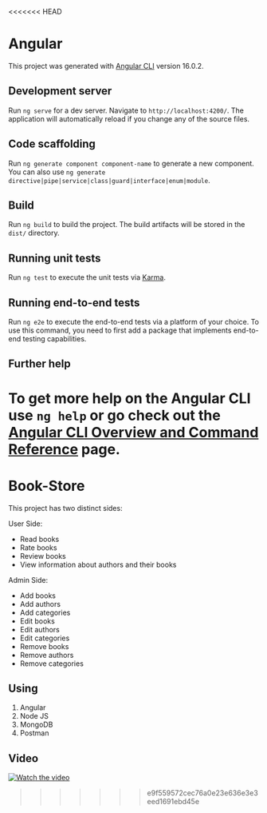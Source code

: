 <<<<<<< HEAD
# Angular

This project was generated with [Angular CLI](https://github.com/angular/angular-cli) version 16.0.2.

## Development server

Run `ng serve` for a dev server. Navigate to `http://localhost:4200/`. The application will automatically reload if you change any of the source files.

## Code scaffolding

Run `ng generate component component-name` to generate a new component. You can also use `ng generate directive|pipe|service|class|guard|interface|enum|module`.

## Build

Run `ng build` to build the project. The build artifacts will be stored in the `dist/` directory.

## Running unit tests

Run `ng test` to execute the unit tests via [Karma](https://karma-runner.github.io).

## Running end-to-end tests

Run `ng e2e` to execute the end-to-end tests via a platform of your choice. To use this command, you need to first add a package that implements end-to-end testing capabilities.

## Further help

To get more help on the Angular CLI use `ng help` or go check out the [Angular CLI Overview and Command Reference](https://angular.io/cli) page.
=======
# Book-Store
This project has two distinct sides:

User Side:
- Read books
- Rate books
- Review books
- View information about authors and their books
  
Admin Side:
- Add books
- Add authors
- Add categories
- Edit books
- Edit authors
- Edit categories
- Remove books
- Remove authors
- Remove categories
  
## Using
1. Angular
2. Node JS
3. MongoDB
4. Postman

## Video
[![Watch the video](https://res.cloudinary.com/dmozswvnl/image/upload/v1690407610/Untitled_design_mgesei.png)](https://res.cloudinary.com/dmozswvnl/video/upload/v1690406732/Book_Store_1_mblgcu.mp4)

>>>>>>> e9f559572cec76a0e23e636e3e3eed1691ebd45e
